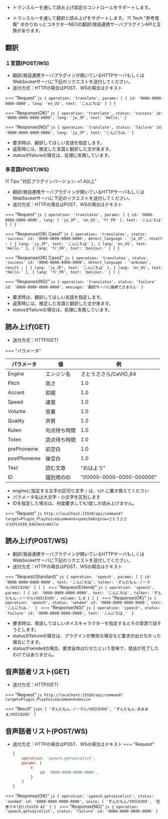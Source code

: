 * トランスルーを通して読み上げ設定のコントロールをサポートします。

* トランスルーを通して翻訳と読み上げをサポートします。
!!! Tech "参考情報"
    ゆかりねっとコネクターNEOの翻訳/発話連携サーバプラグインAPIと互換があります。

## 翻訳

### １言語(POST/WS)

* 翻訳/発話連携サーバプラグインが開いているHTTPサーバもしくはWebSocketサーバに下記のリクエストを送付してください。
* 送付方式：HTTPの場合はPOST、WSの場合はテキスト

=== "Request"
    ```js
    {
        operation: 'translate',
        params: [
            {
                id: '0000-0000-0000-0000',
                lang: 'en_US',
                text: 'こんにちは'
            }
        ]
    }
    ```

=== "Response(OK)"
    ```js
    {
        operation: 'translate',
        status: 'success'
        id: '0000-0000-0000-0000',
        lang: 'ja_JP',
        text: 'Hello.'
    }
    ```

=== "Response(NG)"
    ```js
    {
        operation: 'translate',
        status: 'failure'
        id: '0000-0000-0000-0000',
        lang: 'ja_JP',
        text: 'こんにちは.'
    }
    ```

* 要求時は、翻訳してほしい言語を指定します。
* 返答時には、推定した言語と翻訳した文が来ます。
* statusがfailureの場合は、処理に失敗しています。

### 多言語(POST/WS)

!!! Tips "対応プラグインバージョン: v1.4以上"

* 翻訳/発話連携サーバプラグインが開いているHTTPサーバもしくはWebSocketサーバに下記のリクエストを送付してください。
* 送付方式：HTTPの場合はPOST、WSの場合はテキスト

=== "Request"
    ```js
    {
        operation: 'translates',
        params: [
            {
                id: '0000-0000-0000-0000',
                lang: [
                    'ja_JP',
                    'en_US',
                    'fr_FR'
                ],
                text: 'こんにちは'
            }
        ]
    }
    ```

=== "Response(OK) Case1"
    ```js
    {
        operation: 'translates',
        status: 'success'
        id: '0000-0000-0000-0000',
        detect_language : 'ja_JP',
        result : [
            {
                lang: 'ja_JP',
                text: 'こんにちは'
            },
            {
                lang: 'en_US',
                text: 'Hello.'
            },
            {
                lang: 'fr_FR',
                text: 'bonjour.'
            }
        ]
    }
    ```

=== "Response(OK) Case2"
    ```js
    {
        operation: 'translates',
        status: 'success'
        id: '0000-0000-0000-0000',
        detect_language : 'unknown',
        result : [
            {
                lang: 'ja_JP',
                text: 'こんにちは'
            },
            {
                lang: 'en_US',
                text: 'Hello.'
            },
            {
                lang: 'fr_FR',
                text: 'bonjour.'
            }
        ]
    }
    ```

=== "Response(NG)"
    ```js
    {
        operation: 'translates',
        status: 'failure'
        id: '0000-0000-0000-0000',
        message: '翻訳サーバに接続できません'
    }
    ```

* 要求時は、翻訳してほしい言語を指定します。
* 返答時には、推定した言語と翻訳した文が来ます。
* statusがfailureの場合は、処理に失敗しています。

## 読み上げ(GET)

* 送付方式：HTTP(GET)

=== "パラメータ"

|パラメータ|値    |例          |
|---------|------|------------|
|Engine   |エンジン名|さとうささら/CeVIO_64|
|Pitch    |高さ    | 1.0 |
|Accent   |抑揚    | 1.0 |
|Speed   |速度    | 1.0 |
|Volume   | 音量  | 1.0 |
|Quality   |声質    | 1.0 |
|Kuten   |句点待ち時間    | 1.0 |
|Toten   |読点待ち時間   | 1.0 |
|prePhoneme   |前空白    | 1.0 |
|postPhoneme   |後空白   | 1.0 |
|Text   |読む文章   | "おはよう" |
|ID   |識別用のID   | "00000-0000-0000-000000" |

* engineに指定する文字の区切り文字 ``/`` は、``%2F`` に置き換えてください
* パラメータ名は大文字・小文字を区別します
* IDを指定した場合は、何度要求しても1度しか読み上げません。

=== "Request"
    ```js
        http://localhost:15520/api/command?target=Plugin_PlayVoice&command=speech&Engine=さとうささら%2FCeVIO_64&Text=Hello
    ```

## 読み上げ(POST/WS)

* 翻訳/発話連携サーバプラグインが開いているHTTPサーバもしくはWebSocketサーバに下記のリクエストを送付してください。
* 送付方式：HTTPの場合はPOST、WSの場合はテキスト

=== "Request(Standard)"
    ```js
    {
        operation: 'speech',
        params: [
            {
                id: '0000-0000-0000-0000',
                text: 'こんにちは',
                talker: 'ずんだもん-ノーマル/VOICEVOX'
            }
        ]
    }
    ```
=== "Request(Extend)"
    ```js
    {
        operation: 'speech',
        params: [
            {
                id: '0000-0000-0000-0000',
                text: 'こんにちは',
                talker: 'ずんだもん-ノーマル/VOICEVOX',
                volume: 1.0
            }
        ]
    }
    ```
=== "Response(OK)"
    ```js
    {
        operation: 'speech',
        status: 'sended'
        id: '0000-0000-0000-0000',
        text: 'こんにちは.' 
    }
    ```
=== "Response(NG)"
    ```js
    {
        operation: 'speech',
        status: 'failure'
        id: '0000-0000-0000-0000',
        text: 'こんにちは.' 
    }
    ```

* 要求時は、発話してほしいボイスキャラクターを指定するとその音源で話そうとします。
* statusがfailureの場合は、プラグインが無効な場合など要求が出せなかった場合にでます。
* statusがsendedの場合、要求自体はだせたという意味で、発話が完了したわけではありません。


## 音声話者リスト(GET)

* 送付方式：HTTP(GET)

=== "Request"
    ```js
        http://localhost:15520/api/command?target=Plugin_PlayVoice&command=device
    ```

=== "Result"
    ```json
    [
    'ずんだもん-ノーマル/VOICEVOX',
    'ずんだもん-あまあま/VOICEVOX'
    ]  
    ```

## 音声話者リスト(POST/WS)

* 送付方式：HTTPの場合はPOST、WSの場合はテキスト
=== "Request"
    ```js
    {
        operation: 'speech.getvoicelist',
        params: [
            {
                id: '0000-0000-0000-0000',
            }
        ]
    }
    ```
=== "Response(OK)"
    ```js
    {
        operation: 'speech.getvoicelist',
        status: 'sended'
        id: '0000-0000-0000-0000',
        voice: [
                'ずんだもん/VOICEVOX',
                '弦巻マキ(日)/CeVIO AI'
            ]
    }
    ```
=== "Response(NG)"
    ```js
    {
        operation: 'speech.getvoicelist',
        status: 'failure'
        id: '0000-0000-0000-0000'
    }
    ```
